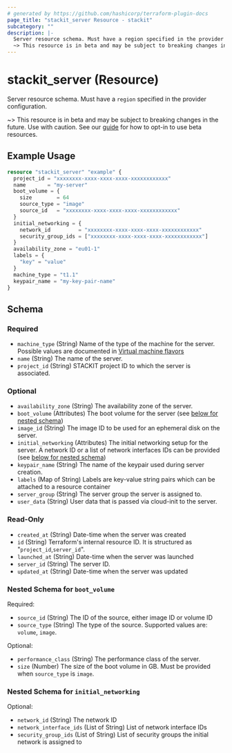 ```yaml
---
# generated by https://github.com/hashicorp/terraform-plugin-docs
page_title: "stackit_server Resource - stackit"
subcategory: ""
description: |-
  Server resource schema. Must have a region specified in the provider configuration.
  ~> This resource is in beta and may be subject to breaking changes in the future. Use with caution. See our guide https://registry.terraform.io/providers/stackitcloud/stackit/latest/docs/guides/opting_into_beta_resources for how to opt-in to use beta resources.
---
```


# stackit_server (Resource)

Server resource schema. Must have a `region` specified in the provider configuration.

~> This resource is in beta and may be subject to breaking changes in the future. Use with caution. See our [guide](https://registry.terraform.io/providers/stackitcloud/stackit/latest/docs/guides/opting_into_beta_resources) for how to opt-in to use beta resources.

## Example Usage

```terraform
resource "stackit_server" "example" {
  project_id = "xxxxxxxx-xxxx-xxxx-xxxx-xxxxxxxxxxxx"
  name       = "my-server"
  boot_volume = {
    size        = 64
    source_type = "image"
    source_id   = "xxxxxxxx-xxxx-xxxx-xxxx-xxxxxxxxxxxx"
  }
  initial_networking = {
    network_id         = "xxxxxxxx-xxxx-xxxx-xxxx-xxxxxxxxxxxx"
    security_group_ids = ["xxxxxxxx-xxxx-xxxx-xxxx-xxxxxxxxxxxx"]
  }
  availability_zone = "eu01-1"
  labels = {
    "key" = "value"
  }
  machine_type = "t1.1"
  keypair_name = "my-key-pair-name"
}
```

<!-- schema generated by tfplugindocs -->
## Schema

### Required

- `machine_type` (String) Name of the type of the machine for the server. Possible values are documented in [Virtual machine flavors](https://docs.stackit.cloud/stackit/en/virtual-machine-flavors-75137231.html)
- `name` (String) The name of the server.
- `project_id` (String) STACKIT project ID to which the server is associated.

### Optional

- `availability_zone` (String) The availability zone of the server.
- `boot_volume` (Attributes) The boot volume for the server (see [below for nested schema](#nestedatt--boot_volume))
- `image_id` (String) The image ID to be used for an ephemeral disk on the server.
- `initial_networking` (Attributes) The initial networking setup for the server. A network ID or a list of network interfaces IDs can be provided (see [below for nested schema](#nestedatt--initial_networking))
- `keypair_name` (String) The name of the keypair used during server creation.
- `labels` (Map of String) Labels are key-value string pairs which can be attached to a resource container
- `server_group` (String) The server group the server is assigned to.
- `user_data` (String) User data that is passed via cloud-init to the server.

### Read-Only

- `created_at` (String) Date-time when the server was created
- `id` (String) Terraform's internal resource ID. It is structured as "`project_id`,`server_id`".
- `launched_at` (String) Date-time when the server was launched
- `server_id` (String) The server ID.
- `updated_at` (String) Date-time when the server was updated

<a id="nestedatt--boot_volume"></a>
### Nested Schema for `boot_volume`

Required:

- `source_id` (String) The ID of the source, either image ID or volume ID
- `source_type` (String) The type of the source. Supported values are: `volume`, `image`.

Optional:

- `performance_class` (String) The performance class of the server.
- `size` (Number) The size of the boot volume in GB. Must be provided when `source_type` is `image`.


<a id="nestedatt--initial_networking"></a>
### Nested Schema for `initial_networking`

Optional:

- `network_id` (String) The network ID
- `network_interface_ids` (List of String) List of network interface IDs
- `security_group_ids` (List of String) List of security groups the initial network is assigned to

